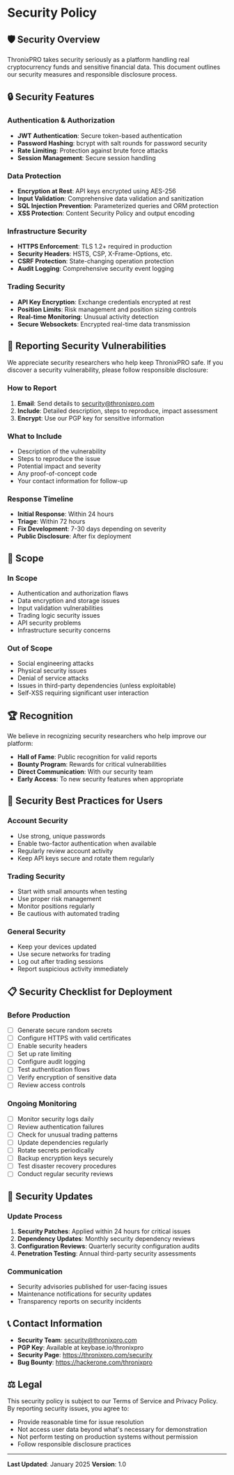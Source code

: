 # Security Policy

## 🛡️ Security Overview

ThronixPRO takes security seriously as a platform handling real cryptocurrency funds and sensitive financial data. This document outlines our security measures and responsible disclosure process.

## 🔒 Security Features

### Authentication & Authorization
- **JWT Authentication**: Secure token-based authentication
- **Password Hashing**: bcrypt with salt rounds for password security
- **Rate Limiting**: Protection against brute force attacks
- **Session Management**: Secure session handling

### Data Protection
- **Encryption at Rest**: API keys encrypted using AES-256
- **Input Validation**: Comprehensive data validation and sanitization
- **SQL Injection Prevention**: Parameterized queries and ORM protection
- **XSS Protection**: Content Security Policy and output encoding

### Infrastructure Security
- **HTTPS Enforcement**: TLS 1.2+ required in production
- **Security Headers**: HSTS, CSP, X-Frame-Options, etc.
- **CSRF Protection**: State-changing operation protection
- **Audit Logging**: Comprehensive security event logging

### Trading Security
- **API Key Encryption**: Exchange credentials encrypted at rest
- **Position Limits**: Risk management and position sizing controls
- **Real-time Monitoring**: Unusual activity detection
- **Secure Websockets**: Encrypted real-time data transmission

## 🚨 Reporting Security Vulnerabilities

We appreciate security researchers who help keep ThronixPRO safe. If you discover a security vulnerability, please follow responsible disclosure:

### How to Report
1. **Email**: Send details to security@thronixpro.com
2. **Include**: Detailed description, steps to reproduce, impact assessment
3. **Encrypt**: Use our PGP key for sensitive information

### What to Include
- Description of the vulnerability
- Steps to reproduce the issue
- Potential impact and severity
- Any proof-of-concept code
- Your contact information for follow-up

### Response Timeline
- **Initial Response**: Within 24 hours
- **Triage**: Within 72 hours
- **Fix Development**: 7-30 days depending on severity
- **Public Disclosure**: After fix deployment

## 🎯 Scope

### In Scope
- Authentication and authorization flaws
- Data encryption and storage issues
- Input validation vulnerabilities
- Trading logic security issues
- API security problems
- Infrastructure security concerns

### Out of Scope
- Social engineering attacks
- Physical security issues
- Denial of service attacks
- Issues in third-party dependencies (unless exploitable)
- Self-XSS requiring significant user interaction

## 🏆 Recognition

We believe in recognizing security researchers who help improve our platform:

- **Hall of Fame**: Public recognition for valid reports
- **Bounty Program**: Rewards for critical vulnerabilities
- **Direct Communication**: With our security team
- **Early Access**: To new security features when appropriate

## 🔐 Security Best Practices for Users

### Account Security
- Use strong, unique passwords
- Enable two-factor authentication when available
- Regularly review account activity
- Keep API keys secure and rotate them regularly

### Trading Security
- Start with small amounts when testing
- Use proper risk management
- Monitor positions regularly
- Be cautious with automated trading

### General Security
- Keep your devices updated
- Use secure networks for trading
- Log out after trading sessions
- Report suspicious activity immediately

## 📋 Security Checklist for Deployment

### Before Production
- [ ] Generate secure random secrets
- [ ] Configure HTTPS with valid certificates
- [ ] Enable security headers
- [ ] Set up rate limiting
- [ ] Configure audit logging
- [ ] Test authentication flows
- [ ] Verify encryption of sensitive data
- [ ] Review access controls

### Ongoing Monitoring
- [ ] Monitor security logs daily
- [ ] Review authentication failures
- [ ] Check for unusual trading patterns
- [ ] Update dependencies regularly
- [ ] Rotate secrets periodically
- [ ] Backup encryption keys securely
- [ ] Test disaster recovery procedures
- [ ] Conduct regular security reviews

## 🔄 Security Updates

### Update Process
1. **Security Patches**: Applied within 24 hours for critical issues
2. **Dependency Updates**: Monthly security dependency reviews
3. **Configuration Reviews**: Quarterly security configuration audits
4. **Penetration Testing**: Annual third-party security assessments

### Communication
- Security advisories published for user-facing issues
- Maintenance notifications for security updates
- Transparency reports on security incidents

## 📞 Contact Information

- **Security Team**: security@thronixpro.com
- **PGP Key**: Available at keybase.io/thronixpro
- **Security Page**: https://thronixpro.com/security
- **Bug Bounty**: https://hackerone.com/thronixpro

## ⚖️ Legal

This security policy is subject to our Terms of Service and Privacy Policy. By reporting security issues, you agree to:

- Provide reasonable time for issue resolution
- Not access user data beyond what's necessary for demonstration
- Not perform testing on production systems without permission
- Follow responsible disclosure practices

---

**Last Updated**: January 2025
**Version**: 1.0